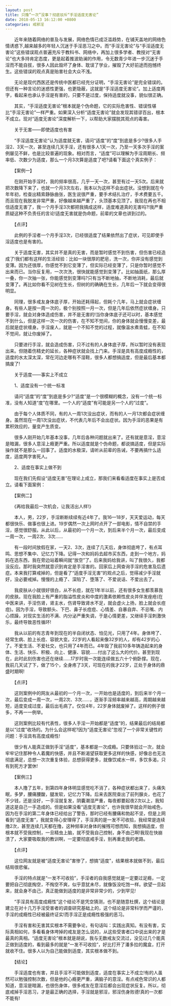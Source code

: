 ```yaml
---
layout: post
title: 只撸”一次”没事？彻底驳斥“手淫适度无害论”
date: 2018-05-13 16:12:00 +0800
categories: 戒邪淫
---
```


　　近年来随着网络的普及与发展，网络色情已成泛滥趋势，在铺天盖地的网络色情诱惑下,越来越多的年轻人沉迷于手淫恶习之中。而“手淫无害论”与“手淫适度无害论”这些错误观点普遍充斥于教科书、网络中，再加上很多学者、教授对“无害论”也大多持肯定态度，更是起着推波助澜的作用，令无数青少年进一步沉迷于手淫而不能自拔，很多人因此毁坏了身体、耽误了学业，摧毁了大好前途而抱憾终生。这些错误的观点真是贻害社会大众不浅。
　　无论是现代西医还是传统中医都已经充分证明，“手淫无害论”是完全错误的。但还有一种言论的迷惑性更强，也更隐蔽，这就是“手淫适度无害论”。加上适度两字，看起来也承认手淫是有害的，只要不是过度，保持适度就没事，貌似很正确。
　　其实，“手淫适度无害论”根本就是个伪命题，它的实际危害性、错误性堪比“手淫无害论”一样严重。如果深入分析“适度无害论”就会发现其错谬百出，根本不成立。现对“适度无害论”深度解析一下，以帮助大家摆脱其观点的毒害。
　　关于无害——即使适度也有害
　　“手淫适度无害论”认为适度就无害，请问“适度”的“度”到底是多少?很多人手淫2、3天一次，甚至连续几天手淫，还有很多人1天一次，乃至一天多次手淫的案例屡见不鲜，也是比较普遍的现象。相对而言，“适度”可以理解为手淫周期长、频率低、次数少为适度，那么一个月3次算是适度了吧?请看下面这个真实例子：
　　【案例一】
　　在刚开始手淫时，我的频率很高，几乎一天一次，甚至有过一天5次。后来就把次数降下来了，也就一个月3次左右，我本以为这样不会出症状。没想到就在今年年初，检查出精索静脉曲张，医生说很严重，要手术结扎治疗，手术费要五千。而且现在我脱发非常严重，好像越来越严重了，头顶基本见顶了。我现在再也不相信适度无害了，我一个月手淫3次都把我搞成这样，适度难道真的无害吗?!我严重质疑这种不负责任的言论!适度无害就是伪命题，前辈的文章也讲到过的。
　　【点评】
　　此例的手淫者一个月手淫3次，已经很适度了结果依然出了症状，可见即使手淫适度也是有害的。
　　关于适度无害，其实并不是真的无害，而是暂时感觉不到伤害，但伤害已经造成了!我们都有这样的生活经验：比如一块很厚的肥皂，洗一次，你并没有感觉到变薄。因为还很厚，你感觉不到它变薄了，但实际已经变薄了，只是你暂时感觉不出来而已。当你反复用，一次次洗，很快就能感觉到变薄了。比如抽面纸，那么厚一叠，你一次抽一张，你能感觉到变薄吗?只有当不断地抽，不断地消耗，最后就变薄了。再比如你看不见树在生长，但树的的确确在生长，几年后一下就会变得很明显。
　　同理，很多戒友身体底子厚，开始还耗得起，但耗个几年，马上就会症状缠身。有些人是按一周一次的，极个别按照一月一次，但是几年后依然症状缠身。只要手淫，就会对身体造成伤害，并不是无害的!当你身体底子还可以时，基本感觉不到什么，但是这样一次一次的伤害，在不知不觉间，你的身体就会慢慢变差，最后就是症状缠身。手淫废人，就是一个不知不觉的过程，就像温水煮青蛙，在不知不觉间，就让你废掉了。
　　只要进行手淫，就会造成伤害，只不过有的人身体底子厚，所以暂时没有表现出来。但随着伤精史的延长，各种症状就会找上门来。手淫是具有高度成瘾性的，适度的水太深太深，常在河边走哪有不湿鞋，很多人都想搞适度，但是最后基本都搞废了!
　　关于适度——事实上不成立
　　1、适度没有一个统一标准
　　请问“适度”的“度”到底是多少?“适度”是一个很模糊的概念，没有一个统一标准，没有人知道“度”在哪里。一个人的“适度”有可能是另一个人的“过度”。
　　由于每个人体质不同，有的人一周1次没出症状，而有的人一月1次都会症状缠身。虽然现在一周1次没出症状，不代表几年后不会出症状。因为手淫的恶果是有累积效应的，量变产生质变。
　　很多人刚开始几年基本没事，几年后各种问题就出来了。还有就是意淫，意淫是暗漏，很多人意淫上瘾更严重。所以适度就是个伪命题，都说搞适度，但是实际操作就不是那么一回事了。适度的水极深，请听从前辈的告诫，不要再搞什么适度，适度两字害死人。
　　2、适度在事实上做不到
　　现在我们先假设“适度无害”在理论上成立，那我们来看看适度在事实上是否成立。请看下面案例：
　　【案例二】
　　《再给我最后一次机会，让我活出人样!》
　　本人，男，22岁，手淫断断续续有近4年了。我16—18岁，天天爱运动，每天都很快乐、做事也很上进。19岁偶然一次上网时点开了一部电影，情不自禁的手淫，感觉很舒服。从此以后，从最初的一个月一次，到后来半个月一次，最后变成一周一次，一周2次、3次……
　　有一段时间放假在家，一天2、3次，连续了几天后，身体彻底垮了，有点耳鸣、思想不集中、记忆力下降。记得一次和妈妈去超市买东西，走到一个地方，妈妈在选东西，我在旁边站着瞬间就“放空”了。后来我妈给我讲，叫了我很久，我都没反应。那时我突然就意识到肯定是手淫害的。回家后上网查询手淫的危害及后遗症。本来我打算戒掉的，但是看了“适度手淫无害”的观点之后，觉得减少手淫就好，没必要戒掉。慢慢的上瘾了、深陷了、堕落了、不爱说话、不爱出去了。
　　我皮肤从小就很好很白，从不长痘，就在1年半以前，还有很多女生都羡慕我的皮肤。现在我脸上有严重的脂溢性皮炎和中度的激素依赖性皮炎并伴发痤疮(在中医来讲，手淫伤肾，肾主水，伤肾导致肾水不足，就会虚火上扬，脸上就会长痘痘)。因为手淫，导致额头、下巴、鼻子长痘痘、心情差、自暴自弃、不忌嘴、内心烦躁，对现实生活的不满、内分泌严重失调，于是心情更差，又继续手淫刺激快乐，最终导致恶性循环!
　　我从以前的有志青年到现在的半自闭状态、怕见光，只用了4年。身体垮了、经常生病、脸上长痘、容貌大变。22岁的人看起来像32岁的人，却有42岁的心了。不爱生活、不爱社交，也只用了4年而已。4年毁了我前10多年铸造起来的身体、生活、快乐、积极、向上、健康、容貌……付出了这么大的代价。甚至到现在，此时此刻伤害也还在继续……17岁时我一次能连续做五六十个俯卧撑。现在，我前几天试了下，做了15个，全身疼了3天，可现在的我才22岁，正处于身体的鼎盛时期啊!
　　【点评】
　　这则案例中的网友从最初的一个月一次，一开始也是适度的，到后来半个月一次，最后变成一周一次，一周2次、3次……，逐渐手淫频率越来越高，周期越来越短，适度变成过度，最后出毛病了。仅仅4年，22岁身体就废掉了。这样的例子很多，不再一一例举。
　　这则案例比较有代表性，很多人手淫一开始都是“适度”的，结果最后的结局都是以“过度”收场的。为什么会这样呢?因为“适度无害论”忽视了一个非常关键性的问题：手淫具有高度成瘾性!
　　很少有人能真正做到手淫“适度”，基本都是一次成瘾。只要体验过一次，就会牢牢记住那种令人着魔的快感，并且不断渴望获取更多这样的快感，好像总也无法彻底满足，总想一次次重复体验，总想获得更多，就像饮咸水一样，多饮多渴，只有到死方才罢休!
　　【案例三】
　　本人撸了五年，到第四年身体明显感觉吃不消了，各种症状都出来了，头痛失眠，多梦，腰痛腰酸，腿发软，记忆力下降。后来去医院查出了前列腺炎，也花了不少钱，还是没好，一手淫就复发，阴囊潮湿严重，每夜都要起夜2次以上，我知道这是自己一手造成的。但是如果没看“适度无害论”，也许我很早就会开始戒色，因为在手淫的第二年身体已经给出了警告，那时已经有腰痛和勃起不坚，但是上网看到“适度无害”，我就变得心安理得了，手淫真的是一发不可收拾，我经常是连续撸2次，甚至连续几天都在撸，这种频率对身体的摧残可想而知，我想搞适度，但根本就不受我控制，一旦精虫上脑，就不受我自己控制，身不由己啊!我现在快崩溃了，大家要吸取我的教训啊，一定要彻底戒手淫，别再重走我的老路。
　　【点评】
　　这位网友就是被“适度无害论”害惨了，想搞“适度”，结果根本就做不到，最后结局很悲催。
　　手淫的特点就是“一发不可收拾”，手淫者的自我感觉就是一定要过足瘾，一定要把自己彻底掏空，不掏空不爽，似乎意犹未尽，就像饭没吃饱一样。欲望一旦起来，就会身不由己，真正能做到适度的是非常非常少的，少到罕见!
　　“手淫具有高度成瘾性”这个结论不是凭空猜测，也不是随意杜撰，这个结论是建立在对十几万手淫受害者的调查研究基础上的，这个结论是非常科学而严谨的，手淫的成瘾性已经被最终证实!而手淫正是成瘾性极强的恶习。
　　手淫有害和无害其实根本不需要争论，有句话叫：实践出真知。有没有害，实际真相如何，多看看身体垮掉的戒友是怎么说的，从这些受害者口中说出来的才是最真的真相。“适度无害论”根本就是胡说，我与无数戒友交流过，没见过几个能真正做到适度的，看到最多的就是“一发不可收拾”，好比打开了潘多拉的魔盒，打开就收不住。很多人以为自己能做到适度，其实根本做不到。
　　【结论】
　　手淫适度也有害，并且手淫不可能做到适度，适度在事实上不成立!有的人虽然可以勉强控制次数，但是他的心瘾更严重，满脑子的意淫。有点戒色常识的人都知道，意淫是暗漏，也很伤身体，很多戒友在意淫后都会出现症状反复。所以，彻底戒掉手淫恶习，才是最正确的选择，手淫就是邪淫，邪淫伤身败德!真的一次都不能有!